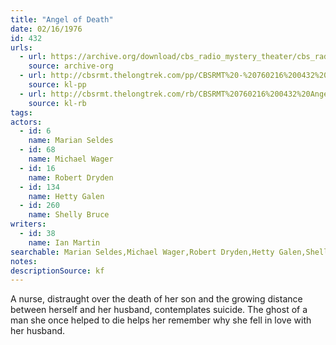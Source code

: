 ```yaml
---
title: "Angel of Death"
date: 02/16/1976
id: 432
urls: 
  - url: https://archive.org/download/cbs_radio_mystery_theater/cbs_radio_mystery_theater-0401-0450.zip/cbs_radio_mystery_theater-0401-0450%2Fcbsrmt_0432_angel_of_death.mp3
    source: archive-org
  - url: http://cbsrmt.thelongtrek.com/pp/CBSRMT%20-%20760216%200432%20Angel%20of%20Death_pp.mp3
    source: kl-pp
  - url: http://cbsrmt.thelongtrek.com/rb/CBSRMT%20760216%200432%20Angel%20of%20Death_wuwm%20recorded%207_2_76.mp3
    source: kl-rb
tags: 
actors:  
  - id: 6
    name: Marian Seldes  
  - id: 68
    name: Michael Wager  
  - id: 16
    name: Robert Dryden  
  - id: 134
    name: Hetty Galen  
  - id: 260
    name: Shelly Bruce
writers:  
  - id: 38
    name: Ian Martin
searchable: Marian Seldes,Michael Wager,Robert Dryden,Hetty Galen,Shelly Bruce Ian Martin
notes: 
descriptionSource: kf
---
```

A nurse, distraught over the death of her son and the growing distance between herself and her husband, contemplates suicide. The ghost of a man she once helped to die helps her remember why she fell in love with her husband.